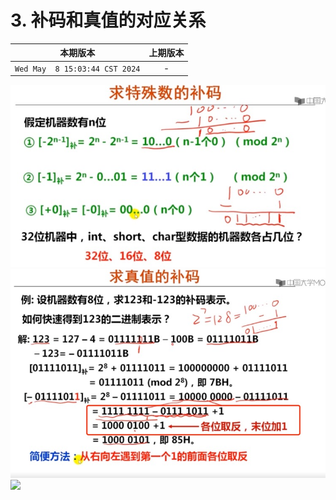 # 3. 补码和真值的对应关系

|本期版本|上期版本
|:---:|:---:
`Wed May  8 15:03:44 CST 2024` | -

<img src="./01.jpg" />
<img src="./02.jpg" />
<img src="./03.jpg" />